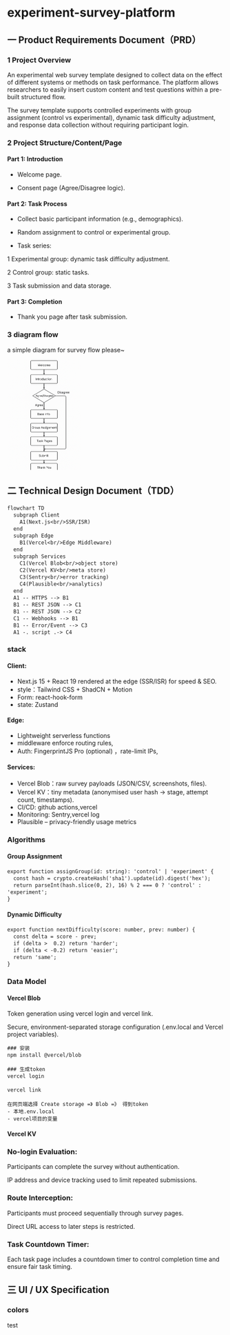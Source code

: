 # experiment-survey-platform

## 一 Product Requirements Document（PRD）

### 1 Project Overview

An experimental web survey template designed to collect data on the effect of different systems or methods on task performance. The platform allows researchers to easily insert custom content and test questions within a pre-built structured flow.

The survey template supports controlled experiments with group assignment (control vs experimental), dynamic task difficulty adjustment, and response data collection without requiring participant login.

### 2 Project Structure/Content/Page

#### Part 1: Introduction

- Welcome page.

- Consent page (Agree/Disagree logic).

#### Part 2: Task Process

- Collect basic participant information (e.g., demographics).

- Random assignment to control or experimental group.

- Task series:

1 Experimental group: dynamic task difficulty adjustment.

2 Control group: static tasks.

3 Task submission and data storage.

#### Part 3: Completion

- Thank you page after task submission.

### 3 diagram flow

a simple diagram for survey flow please~

<img src="./public/disgram.png" alt="diagram flow" style="zoom:25%;" />

## 二 Technical Design Document（TDD）

```mermaid
flowchart TD
  subgraph Client
    A1(Next.js<br/>SSR/ISR)
  end
  subgraph Edge
    B1(Vercel<br/>Edge Middleware)
  end
  subgraph Services
    C1(Vercel Blob<br/>object store)
    C2(Vercel KV<br/>meta store)
    C3(Sentry<br/>error tracking)
    C4(Plausible<br/>analytics)
  end
  A1 -- HTTPS --> B1
  B1 -- REST JSON --> C1
  B1 -- REST JSON --> C2
  C1 -- Webhooks --> B1
  B1 -- Error/Event --> C3
  A1 -. script .-> C4
```

### stack

#### Client:

- Next.js 15 + React 19 rendered at the edge (SSR/ISR) for speed & SEO.
- style：Tailwind CSS + ShadCN + Motion
- Form: react-hook-form
- state: Zustand

#### Edge:

- Lightweight serverless functions
- middleware enforce routing rules,
- Auth: FingerprintJS Pro (optional) ，rate-limit IPs,

#### Services:

- Vercel Blob：raw survey payloads (JSON/CSV, screenshots, files).
- Vercel KV：tiny metadata (anonymised user hash → stage, attempt count, timestamps).
- CI/CD: github actions,vercel
- Monitoring: Sentry,vercel log
- Plausible – privacy-friendly usage metrics

### Algorithms

#### Group Assignment

```
export function assignGroup(id: string): 'control' | 'experiment' {
  const hash = crypto.createHash('sha1').update(id).digest('hex');
  return parseInt(hash.slice(0, 2), 16) % 2 === 0 ? 'control' : 'experiment';
}
```

#### Dynamic Difficulty

```
export function nextDifficulty(score: number, prev: number) {
  const delta = score - prev;
  if (delta >  0.2) return 'harder';
  if (delta < -0.2) return 'easier';
  return 'same';
}
```

### Data Model

#### Vercel Blob

Token generation using vercel login and vercel link.

Secure, environment-separated storage configuration (.env.local and Vercel project variables).

```
### 安装
npm install @vercel/blob

### 生成token
vercel login

vercel link

在网页端选择 Create storage =》 Blob =》 得到token
- 本地.env.local
- vercel项目的变量
```

#### Vercel KV

### No-login Evaluation:

Participants can complete the survey without authentication.

IP address and device tracking used to limit repeated submissions.

### Route Interception:

Participants must proceed sequentially through survey pages.

Direct URL access to later steps is restricted.

### Task Countdown Timer:

Each task page includes a countdown timer to control completion time and ensure fair task timing.

## 三 UI / UX Specification

### colors

test


